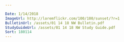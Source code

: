 ```yaml
---

Date: 1/14/2018
ImageUrl: http://loremflickr.com/100/100/sunset/?r=1
BulletinUrl: /assets/01 14 18 NW Bulletin.pdf
StudyGuideUrl: /assets/01 14 18 NW Study Guide.pdf
Sort: 180114
---
```

	
